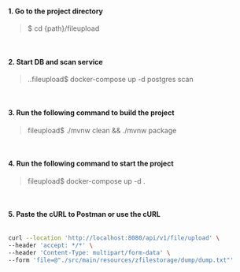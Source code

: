 #### 1. Go to the project directory
> $ cd {path}/fileupload

<br>

#### 2. Start DB and scan service
> ..fileupload$ docker-compose up -d postgres scan
 

<br>

#### 3. Run the following command to build the project
> fileupload$ ./mvnw clean && ./mvnw package

<br>

#### 4. Run the following command to start the project
> fileupload$ docker-compose up -d .

<br>

#### 5. Paste the cURL to Postman or use the cURL

```bash

curl --location 'http://localhost:8080/api/v1/file/upload' \
--header 'accept: */*' \
--header 'Content-Type: multipart/form-data' \
--form 'file=@"./src/main/resources/zfilestorage/dump/dump.txt"'

```

